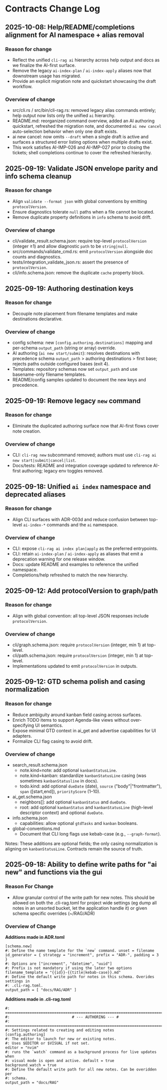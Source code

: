 # Contracts Change Log

## 2025-10-08: Help/README/completions alignment for AI namespace + alias removal

### Reason for change
- Reflect the unified `cli-rag ai` hierarchy across help output and docs as we finalize the AI-first surface.
- Remove the legacy `ai-index-plan` / `ai-index-apply` aliases now that downstream usage has migrated.
- Provide an explicit migration note and quickstart showcasing the draft workflow.

### Overview of change
- src/cli.rs / src/bin/cli-rag.rs: removed legacy alias commands entirely; help output now lists only the unified `ai` hierarchy.
- README.md: reorganized command overview, added an AI authoring quickstart, refreshed the migration note, and documented `ai new cancel` auto-selection behavior when only one draft exists.
- ai new cancel: now omits `--draft` when a single draft is active and surfaces a structured error listing options when multiple drafts exist.
- This work satisfies AI-IMP-026 and AI-IMP-027 prior to closing the tickets; shell completions continue to cover the refreshed hierarchy.

## 2025-09-19: Validate JSON envelope parity and info schema cleanup

### Reason for change
- Align `validate --format json` with global conventions by emitting `protocolVersion`.
- Ensure diagnostics tolerate `null` paths when a file cannot be located.
- Remove duplicate property definitions in `info` schema to avoid drift.

### Overview of change
- cli/validate_result.schema.json: require top-level `protocolVersion` (integer ≥1) and allow diagnostic `path` to be `string|null`.
- src/commands/validate_cmd.rs: emit `protocolVersion` alongside doc counts and diagnostics.
- tests/integration_validate_json.rs: assert the presence of `protocolVersion`.
- cli/info.schema.json: remove the duplicate `cache` property block.

## 2025-09-19: Authoring destination keys

### Reason for change
- Decouple note placement from filename templates and make destinations declarative.

### Overview of change
- config schema: new `[config.authoring.destinations]` mapping and per-schema `output_path` (string or array) override.
- AI authoring (`ai new start/submit`): resolves destinations with precedence schema `output_path` > authoring destinations > first base; rejects paths outside configured bases (exit 4).
- Templates: repository schemas now set `output_path` and use basename-only filename templates.
- README/config samples updated to document the new keys and precedence.

## 2025-09-19: Remove legacy `new` command

### Reason for change
- Eliminate the duplicated authoring surface now that AI-first flows cover note creation.

### Overview of change
- CLI: `cli-rag new` subcommand removed; authors must use `cli-rag ai new start|submit|cancel|list`.
- Docs/tests: README and integration coverage updated to reference AI-first authoring; legacy env toggles removed.

## 2025-09-18: Unified `ai index` namespace and deprecated aliases

### Reason for change
- Align CLI surfaces with ADR-003d and reduce confusion between top-level `ai-index-*` commands and the `ai` namespace.

### Overview of change
- CLI: expose `cli-rag ai index plan|apply` as the preferred entrypoints.
- CLI: retain `ai-index-plan` / `ai-index-apply` as aliases that emit a deprecation warning for one release window.
- Docs: update README and examples to reference the unified namespace.
- Completions/help refreshed to match the new hierarchy.

## 2025-09-12: Add protocolVersion to graph/path

### Reason for change
- Align with global convention: all top-level JSON responses include `protocolVersion`.

### Overview of change
- cli/graph.schema.json: require `protocolVersion` (integer, min 1) at top-level.
- cli/path.schema.json: require `protocolVersion` (integer, min 1) at top-level.
- Implementations updated to emit `protocolVersion` in outputs.

## 2025-09-12: GTD schema polish and casing normalization

### Reason for change
- Reduce ambiguity around kanban field casing across surfaces.
- Enrich TODO items to support Agenda-like views without over-specifying UI semantics.
- Expose minimal GTD context in ai_get and advertise capabilities for UI adapters.
- Formalize CLI flag casing to avoid drift.

### Overview of change
- search_result.schema.json
  - note.kind=note: add optional `kanbanStatusLine`.
  - note.kind=kanban: standardize `kanbanStatusLine` casing (was sometimes `kanbanStatusline` in docs).
  - todo.kind: add optional `dueDate` (date), `source` ("body"|"frontmatter"), `span` ([start,end]), `priorityScore` (1–10).
- ai_get.schema.json
  - neighbors[]: add optional `kanbanStatus` and `dueDate`.
  - root: add optional `kanbanStatus` and `kanbanStatusLine` (high-level descriptor context) and optional `dueDate`.
- info.schema.json
  - capabilities: allow optional `gtdTasks` and `kanban` booleans.
- global-conventions.md
  - Document that CLI long flags use kebab-case (e.g., `--graph-format`).

Notes: These additions are optional fields; the only casing normalization is aligning on `kanbanStatusLine`. Contracts remain the source of truth.

## 2025-09-18: Ability to define write paths for "ai new" and functions via the gui

### Reason For Change 

- Allow granular control of the write path for new notes. This should be allowed on both the .cli-rag.toml for project wide settings (eg dump all notes in an unsorted bucket, let the application handle it) or given schema specific overrides (~/RAG/ADR)

### Overview of Change 

**Additions made in ADR.toml** 

```
[schema.new]
#: Define the name template for the `new` command. unset = filename
id_generator = { strategy = "increment", prefix = "ADR-", padding = 3 }
#: Options are ["increment", "datetime", "uuid"]
#: Prefix is not mandatory if using the later two options
filename_template = "{{id}}-{{title|kebab-case}}.md"
#: Define the default write path for notes in this schema. Overides settings in
#: .cli-rag.toml.
output_path = [ "docs/RAG/ADR" ]
```

**Additions made in .cli-rag.toml**

```
#: =============================================================================
#:                            # --- AUTHORING --- #
#: =============================================================================
#: Settings related to creating and editing notes
[config.authoring]
#: The editor to launch for new or existing notes.
#: Uses $EDITOR or $VISUAL if not set.
editor = "nvim"
#: runs the `watch` command as a background process for live updates when
#: visual mode is open and active. default = true
background_watch = true
#: Define the default write path for all new notes. Can be overidden per
#: schema.
output_path = "docs/RAG"
```
